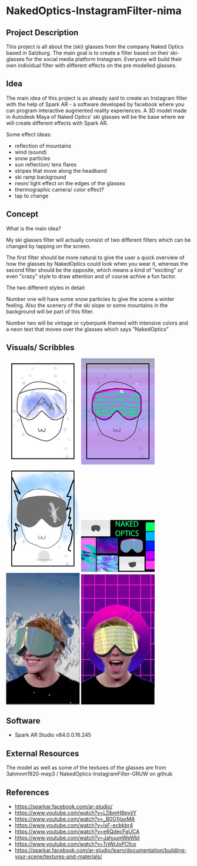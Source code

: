 # NakedOptics-InstagramFilter-nima

## Project Description

This project is all about the (ski) glasses from the company Naked Optics based in Salzburg.
The main goal is to create a filter based on their ski-glasses for the social media platform Instagram.
Everyone will build their own individual filter with different effects on the pre modelled glasses.

## Idea

The main idea of this project is as already said to create an Instagram filter with the help of Spark AR - a software developed by facebook where you can program interactive augmented reality experiences.
A 3D model made in Autodesk Maya of Naked Optics' ski glasses will be the base where we will create different effects with Spark AR.

Some effect ideas:

* reflection of mountains 
* wind (sound)
* snow particles
* sun reflection/ lens flares
* stripes that move along the headband
* ski ramp background
* neon/ light effect on the edges of the glasses
* thermographic camera/ color effect?
* tap to change 

## Concept

What is the main idea?

My ski glasses filter will actually consist of two different filters which can be changed by tapping on the screen.

The first filter should be more natural to give the user a quick overview of how the glasses by NakedOptics could look when you wear it, whereas the second filter should be the opposite, which means a kind of "exciting" or even "crazy" style to draw attention and of course achive a fun factor.

The two different styles in detail:

Number one will have some snow particles to give the scene a winter feeling.
Also the scenery of the ski slope or some mountains in the background will be part of this filter.

Number two will be vintage or cyberpunk themed with intensive colors and a neon text that moves over the glasses which says "NakedOptics"

## Visuals/ Scribbles

<div>
<img src = "./Images/Scribble1.jpg" width = "200">

<img src = "./Images/Scribble2.jpg" width = "200">

<img src = "./Images/Scribble3.jpg" width = "200">

<img src = "./Images/moodboard.jpg" width = "200">

<img src = "./Images/Filter1.JPG" width = "200">

<img src = "./Images/Filter2.JPG" width = "200">
</div>


## Software

* Spark AR Studio v84.0.0.16.245


## External Resources

The model as well as some of the textures of the glasses are from 3ahmnm1920-mep3 /
NakedOptics-InstagramFilter-GRUW on github


## References

* https://sparkar.facebook.com/ar-studio/
* https://www.youtube.com/watch?v=LDbmH8pyjjY
* https://www.youtube.com/watch?v=_B0G1jIaxMA
* https://www.youtube.com/watch?v=lxF-ecbkbr4
* https://www.youtube.com/watch?v=e6QdecFqUCA
* https://www.youtube.com/watch?v=JahuumWeWbI
* https://www.youtube.com/watch?v=TnWrJoPCfco
* https://sparkar.facebook.com/ar-studio/learn/documentation/building-your-scene/textures-and-materials/
